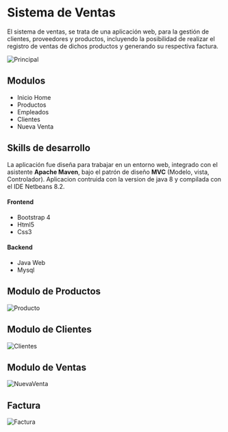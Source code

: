 # Sistema de Ventas

El sistema de ventas, se trata de una aplicación web, para la gestión de clientes, proveedores y productos, incluyendo la posibilidad de realizar el registro de ventas de dichos productos y generando su respectiva factura.

![Principal](https://user-images.githubusercontent.com/43627087/62430074-a2133300-b6d4-11e9-819b-c3948cb529e6.png)

## Modulos
- Inicio Home
- Productos
- Empleados
- Clientes
- Nueva Venta

## Skills de desarrollo
La aplicación fue diseña para trabajar en un entorno web, integrado con el asistente **Apache Maven**, bajo el patrón de diseño **MVC** (Modelo, vista, Controlador). Aplicacion contruida con la version de java 8 y compilada con el IDE Netbeans 8.2. 

#### Frontend
- Bootstrap 4
- Html5
- Css3

#### Backend
- Java Web
- Mysql

## Modulo de Productos
![Producto](https://user-images.githubusercontent.com/43627087/62430090-c3741f00-b6d4-11e9-9cf3-3cd93ef9cdfc.png)

## Modulo de Clientes
![Clientes](https://user-images.githubusercontent.com/43627087/62430119-0930e780-b6d5-11e9-9316-e911205b6311.png)

## Modulo de Ventas
![NuevaVenta](https://user-images.githubusercontent.com/43627087/62430106-f3bbbd80-b6d4-11e9-81e5-b0c020e15584.png)

## Factura
![Factura](https://user-images.githubusercontent.com/43627087/62430124-177f0380-b6d5-11e9-8fa2-de3afadc6377.png)

